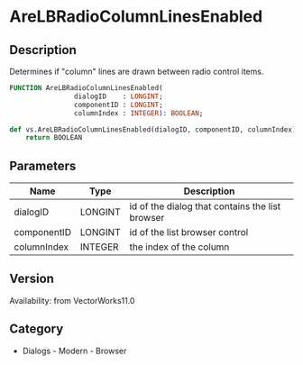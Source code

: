 # AreLBRadioColumnLinesEnabled

## Description
Determines if &quot;column&quot; lines are drawn between radio control items.

```pascal
FUNCTION AreLBRadioColumnLinesEnabled(
				dialogID    : LONGINT;
				componentID : LONGINT;
				columnIndex : INTEGER): BOOLEAN;
```

```python
def vs.AreLBRadioColumnLinesEnabled(dialogID, componentID, columnIndex):
    return BOOLEAN
```

## Parameters
|Name|Type|Description|
|---|---|---|
|dialogID|LONGINT|id of the dialog that contains the list browser|
|componentID|LONGINT|id of the list browser control|
|columnIndex|INTEGER|the index of the column|

## Version
Availability: from VectorWorks11.0

## Category
* Dialogs - Modern - Browser

